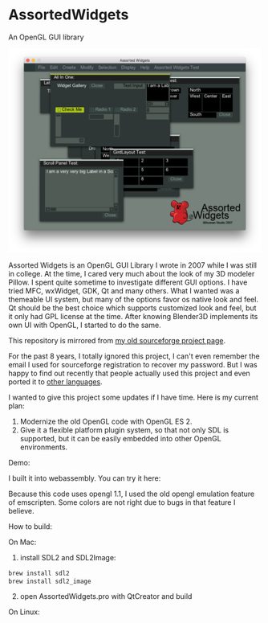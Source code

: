 # AssortedWidgets
An OpenGL GUI library

![Assorted Widgets](screenshot.png)

Assorted Widgets is an OpenGL GUI Library I wrote in 2007 while I was still in college. At the time, I cared very much about the look of my 3D modeler Pillow. I spent quite sometime to investigate different GUI options. I have tried MFC, wxWidget, GDK, Qt and many others. What I wanted was a themeable UI system, but many of the options favor os native look and feel. Qt should be the best choice which supports customized look and feel, but it only had GPL license at the time. After knowing Blender3D implements its own UI with OpenGL, I started to do the same.

This repository is mirrored from [my old sourceforge project page](http://sourceforge.net/projects/assortedwidgets/).

For the past 8 years, I totally ignored this project, I can't even remember the email I used for sourceforge registration to recover my password. But I was happy to find out recently that people actually used this project and even ported it to [other languages](http://www.opentk.com/node/2103).

I wanted to give this project some updates if I have time. Here is my current plan:

1. Modernize the old OpenGL code with OpenGL ES 2.
2. Give it a flexible platform plugin system, so that not only SDL is supported, but it can be easily embedded into other OpenGL environments.

Demo:

I built it into webassembly. You can try it here:

Because this code uses opengl 1.1, I used the old opengl emulation feature of emscripten. Some colors are not right due to bugs in that feature I believe. 



How to build:

On Mac:

1. install SDL2 and SDL2Image:
```
brew install sdl2
brew install sdl2_image
```

2. open AssortedWidgets.pro with QtCreator and build

On Linux:
